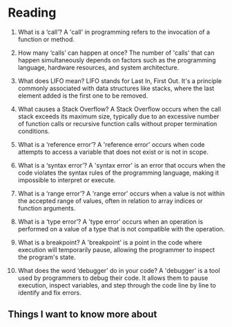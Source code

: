 # Reading #

1. What is a ‘call’?
A 'call' in programming refers to the invocation of a function or method.

2. How many ‘calls’ can happen at once?
The number of 'calls' that can happen simultaneously depends on factors such as the programming language, hardware resources, and system architecture.

3. What does LIFO mean?
LIFO stands for Last In, First Out. It's a principle commonly associated with data structures like stacks, where the last element added is the first one to be removed.

5. What causes a Stack Overflow?
A Stack Overflow occurs when the call stack exceeds its maximum size, typically due to an excessive number of function calls or recursive function calls without proper termination conditions.

6. What is a ‘reference error’?
A 'reference error' occurs when code attempts to access a variable that does not exist or is not in scope.

7. What is a ‘syntax error’?
A 'syntax error' is an error that occurs when the code violates the syntax rules of the programming language, making it impossible to interpret or execute.

8. What is a ‘range error’?
A 'range error' occurs when a value is not within the accepted range of values, often in relation to array indices or function arguments.

9. What is a ‘type error’?
A 'type error' occurs when an operation is performed on a value of a type that is not compatible with the operation.

10. What is a breakpoint?
A 'breakpoint' is a point in the code where execution will temporarily pause, allowing the programmer to inspect the program's state.

11. What does the word ‘debugger’ do in your code?
A 'debugger' is a tool used by programmers to debug their code. It allows them to pause execution, inspect variables, and step through the code line by line to identify and fix errors.

## Things I want to know more about ##